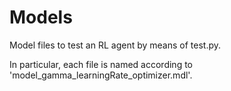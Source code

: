 # Models
Model files to test an RL agent by means of test.py.

In particular, each file is named according to 'model_gamma_learningRate_optimizer.mdl'.
